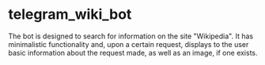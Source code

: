 # telegram_wiki_bot
The bot is designed to search for information on the site "Wikipedia". It has minimalistic functionality and, upon a certain request, displays to the user basic information about the request made, as well as an image, if one exists.
